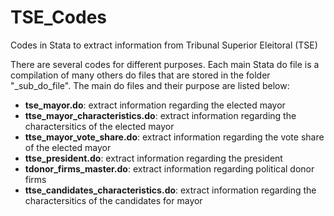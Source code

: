 # TSE_Codes

Codes in Stata to extract information from Tribunal Superior Eleitoral (TSE)

There are several codes for different purposes. Each main Stata do file is a compilation of many others do files that are stored in the folder "_sub_do_file". The main do files and their purpose are listed below:

* **tse_mayor.do**: extract information regarding the elected mayor  
* **ttse_mayor_characteristics.do**: extract information regarding the charactersitics of the elected mayor 
* **ttse_mayor_vote_share.do**: extract information regarding the vote share of the elected mayor 
* **ttse_president.do**:  extract information regarding the president
* **tdonor_firms_master.do**:  extract information regarding political donor firms
* **ttse_candidates_characteristics.do**:  extract information regarding the charactersitics of the candidates for mayor 

#
